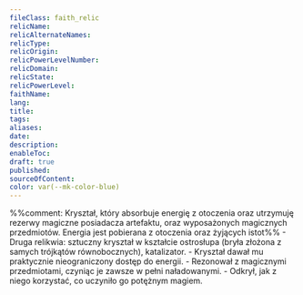 ```yaml
---
fileClass: faith_relic
relicName: 
relicAlternateNames: 
relicType: 
relicOrigin: 
relicPowerLevelNumber: 
relicDomain: 
relicState: 
relicPowerLevel: 
faithName: 
lang: 
title: 
tags: 
aliases: 
date: 
description: 
enableToc: 
draft: true
published: 
sourceOfContent: 
color: var(--mk-color-blue)
---
```

%%comment: Kryształ, który absorbuje energię z otoczenia oraz utrzymuję rezerwy magiczne posiadacza artefaktu, oraz wyposażonych magicznych przedmiotów. Energia jest pobierana z otoczenia oraz żyjących istot%%
        - Druga relikwia: sztuczny kryształ w kształcie ostrosłupa (bryła złożona z samych trójkątów równobocznych), katalizator.
            - Kryształ dawał mu praktycznie nieograniczony dostęp do energii.
            - Rezonował z magicznymi przedmiotami, czyniąc je zawsze w pełni naładowanymi.
            - Odkrył, jak z niego korzystać, co uczyniło go potężnym magiem.    